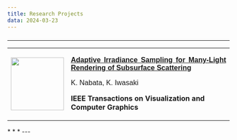 ```yaml
---
title: Research Projects
data: 2024-03-23
---
```


###
* * *
<table>
<tbody><tr>
<td width="20%">
<img src="images/tvcg2021.png" align="center" witdth="160" height="120">
</td>
<td width="80%" height="120">
<p align="justify"><b><font face="Arial"><a href="https://web.wakayama-u.ac.jp/~iwasaki/project/adaptive">
Adaptive Irradiance Sampling for Many-Light Rendering of Subsurface Scattering</a></font></b></p>
<p><font face="Arial">K. Nabata, K. Iwasaki</font></p>
<p><b>IEEE Transactions on Visualization and Computer Graphics<b></b></b></p><b><b>
</b></b></td>
</tr>
</tbody>
</table>
* * *
---

